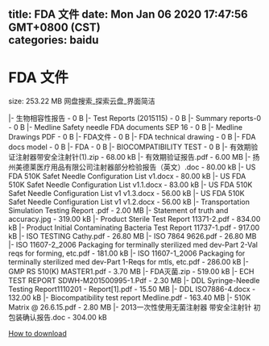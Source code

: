 
title: FDA 文件
date: Mon Jan 06 2020 17:47:56 GMT+0800 (CST)    
categories: baidu
---

# FDA 文件
size: 253.22 MB
 网盘搜索_探索云盘_界面简洁
 
|- 生物相容性报告 - 0 B
|- Test Reports (2015115) - 0 B
|- Summary reports-0 - 0 B
|- Medline Safety needle FDA documents SEP 16 - 0 B
|- Medline Drawings PDF - 0 B
|- FDA文件 - 0 B
|- FDA technical drawing - 0 B
|- FDA docs model - 0 B
|- FDA - 0 B
|- BIOCOMPATIBILITY TEST - 0 B
|- 有效期验证注射器带安全注射针(1).zip - 68.00 kB
|- 有效期验证报告.pdf - 6.00 MB
|- 扬州美德莱医疗用品有限公司注射器部分检验报告（英文）.doc - 80.00 kB
|- US FDA 510K Safet Needle Configuration List v1.docx - 80.00 kB
|- US FDA 510K Safet Needle Configuration List v1.1.docx - 83.00 kB
|- US FDA 510K Safet Needle Configuration List v1 v1.3.docx - 56.00 kB
|- US FDA 510K Safet Needle Configuration List v1 v1.2.docx - 56.00 kB
|- Transportation Simulation Testing Report .pdf - 2.00 MB
|- Statement of truth and accuracy.jpg - 319.00 kB
|- Product Sterile Test Report 11371-2.pdf - 834.00 kB
|- Product Initial Contaminating Bacteria Test Report 11737-1.pdf - 917.00 kB
|- ISO TESTING Cathy.pdf - 26.80 MB
|- ISO 7864 9626.pdf - 26.80 MB
|- ISO 11607-2_2006 Packaging for terminally sterilized med  dev-Part 2-Val reqs for forming, etc.pdf - 181.00 kB
|- ISO 11607-1_2006 Packaging for terminally sterilized med  dev-Part 1-Reqs for mtls, etc.pdf - 286.00 kB
|- GMP RS 510(K) MASTER1.pdf - 3.70 MB
|- FDA灭菌.zip - 519.00 kB
|- ECH TEST REPORT SDWH-M201500995-1.Pdf - 2.30 MB
|- DDL Syringe-Needle Testing Report1110201 - Report[1].pdf - 15.50 MB
|- DDL ISO7886-4.docx - 132.00 kB
|- Biocompatibility test report Medline.pdf - 163.40 MB
|- 510K Matrix @ 26.6.15.pdf - 2.80 MB
|- 2013一次性使用无菌注射器 带安全注射针 初包装确认报告.doc - 304.00 kB

[How to download](https://bpcam.bemobtrk.com/go/2ceec3aa-1ca2-46d6-b9ff-aaa5c184517c?jno=1010)